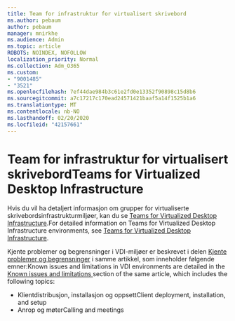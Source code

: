 ```yaml
---
title: Team for infrastruktur for virtualisert skrivebord
ms.author: pebaum
author: pebaum
manager: mnirkhe
ms.audience: Admin
ms.topic: article
ROBOTS: NOINDEX, NOFOLLOW
localization_priority: Normal
ms.collection: Adm_O365
ms.custom:
- "9001485"
- "3521"
ms.openlocfilehash: 7ef44dae984b3c61e2fd0e13352f90898c15d8b6
ms.sourcegitcommit: a7c17217c170ead24571421baaf5a14f1525b1a6
ms.translationtype: MT
ms.contentlocale: nb-NO
ms.lasthandoff: 02/20/2020
ms.locfileid: "42157661"
---
```

# <a name="teams-for-virtualized-desktop-infrastructure"></a><span data-ttu-id="0e3f7-102">Team for infrastruktur for virtualisert skrivebord</span><span class="sxs-lookup"><span data-stu-id="0e3f7-102">Teams for Virtualized Desktop Infrastructure</span></span>

<span data-ttu-id="0e3f7-103">Hvis du vil ha detaljert informasjon om grupper for virtualiserte skrivebordsinfrastrukturmiljøer, kan du se [Teams for Virtualized Desktop Infrastructure](https://docs.microsoft.com/en-us/microsoftteams/teams-for-vdi).</span><span class="sxs-lookup"><span data-stu-id="0e3f7-103">For detailed information on Teams for Virtualized Desktop Infrastructure environments, see [Teams for Virtualized Desktop Infrastructure](https://docs.microsoft.com/en-us/microsoftteams/teams-for-vdi).</span></span>

<span data-ttu-id="0e3f7-104">Kjente problemer og begrensninger i VDI-miljøer er beskrevet i delen [Kjente problemer og begrensninger](https://docs.microsoft.com/en-us/microsoftteams/teams-for-vdi#known-issues-and-limitations) i samme artikkel, som inneholder følgende emner:</span><span class="sxs-lookup"><span data-stu-id="0e3f7-104">Known issues and limitations in VDI environments are detailed in the [Known issues and limitations ](https://docs.microsoft.com/en-us/microsoftteams/teams-for-vdi#known-issues-and-limitations) section of the same article, which includes the following topics:</span></span>
 - <span data-ttu-id="0e3f7-105">Klientdistribusjon, installasjon og oppsett</span><span class="sxs-lookup"><span data-stu-id="0e3f7-105">Client deployment, installation, and setup</span></span>
 - <span data-ttu-id="0e3f7-106">Anrop og møter</span><span class="sxs-lookup"><span data-stu-id="0e3f7-106">Calling and meetings</span></span>